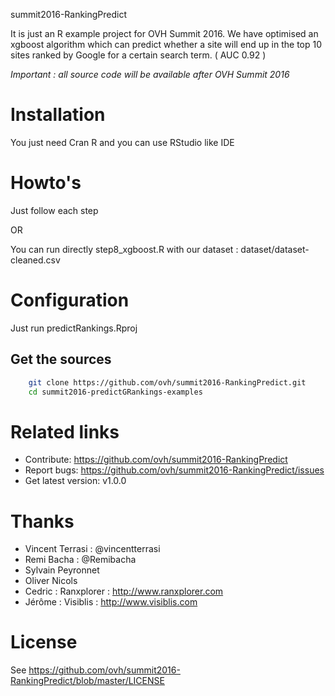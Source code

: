summit2016-RankingPredict

It is just an R example project for OVH Summit 2016.
We have optimised an xgboost algorithm which can predict whether a site will end up in the top 10 sites ranked by Google for a certain search term. ( AUC 0.92 )

*Important : all source code will be available after OVH Summit 2016*
  
# Installation

You just need Cran R and you can use RStudio like IDE
 
# Howto's

Just follow each step

OR

You can run directly step8_xgboost.R with our dataset : dataset/dataset-cleaned.csv
 
# Configuration
 
Just run predictRankings.Rproj
 
## Get the sources
 
```bash
    git clone https://github.com/ovh/summit2016-RankingPredict.git
    cd summit2016-predictGRankings-examples
```
 
 

# Related links
 
 * Contribute: https://github.com/ovh/summit2016-RankingPredict
 * Report bugs: https://github.com/ovh/summit2016-RankingPredict/issues
 * Get latest version: v1.0.0


# Thanks

 * Vincent Terrasi : @vincentterrasi
 * Remi Bacha : @Remibacha
 * Sylvain Peyronnet
 * Oliver Nicols
 * Cedric : Ranxplorer : http://www.ranxplorer.com
 * Jérôme : Visiblis : http://www.visiblis.com
 
# License
 
See https://github.com/ovh/summit2016-RankingPredict/blob/master/LICENSE
